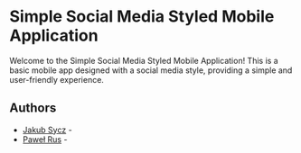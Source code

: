 # Simple Social Media Styled Mobile Application

Welcome to the Simple Social Media Styled Mobile Application! This is a basic mobile app designed with a social media style, providing a simple and user-friendly experience.

## Authors

- [Jakub Sycz](https://github.com/JaSycz) - 
- [Paweł Rus](https://github.com/pawel-rus) - 
